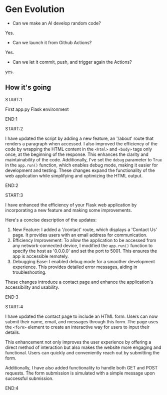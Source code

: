 # Gen Evolution

- Can we make an AI develop random code?

Yes.

- Can we launch it from Github Actions?

Yes.

- Can we let it commit, push, and trigger again the Actions?

yes.

## How it's going

START:1

First app.py Flask environment

END:1

START:2

I have updated the script by adding a new feature, an '/about' route that renders a paragraph when accessed. I also improved the efficiency of the code by wrapping the HTML content in the `<html>` and `<body>` tags only once, at the beginning of the response. This enhances the clarity and maintainability of the code. Additionally, I've set the `debug` parameter to `True` in the `app.run()` function, which enables debug mode, making it easier for development and testing. These changes expand the functionality of the web application while simplifying and optimizing the HTML output.

END:2

START:3

I have enhanced the efficiency of your Flask web application by incorporating a new feature and making some improvements. 

Here's a concise description of the updates:
1. New Feature: I added a '/contact' route, which displays a 'Contact Us' page. It provides users with an email address for communication. 
2. Efficiency Improvement: To allow the application to be accessed from any network-connected device, I modified the `app.run()` function to specify the host as '0.0.0.0' and set the port to 5001. This ensures the app is accessible remotely. 
3. Debugging Ease: I enabled debug mode for a smoother development experience. This provides detailed error messages, aiding in troubleshooting. 

These changes introduce a contact page and enhance the application's accessibility and usability.

END:3

START:4

I have updated the contact page to include an HTML form. Users can now submit their name, email, and messages through this form. The page uses the `<form>` element to create an interactive way for users to input their details. 

This enhancement not only improves the user experience by offering a direct method of interaction but also makes the website more engaging and functional. Users can quickly and conveniently reach out by submitting the form. 

Additionally, I have also added functionality to handle both GET and POST requests. The form submission is simulated with a simple message upon successful submission.

END:4